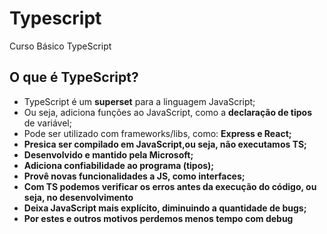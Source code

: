 # Typescript
<p>Curso Básico TypeScript</p>

## O que é TypeScript?
<ul>
    <li>TypeScript é um <b>superset</b> para a linguagem JavaScript;</li>
    <li>Ou seja, adiciona funções ao JavaScript, como a <b>declaração de tipos</b> de variável;</li>
    <li>Pode ser utilizado com frameworks/libs, como: <b>Express e React;<b> 
    </li>
    <li>Presica ser <b>compilado em JavaScript,</b>ou seja, não executamos TS;</li>
    <li>Desenvolvido e mantido pela <b>Microsoft;</b></li>
    <li>Adiciona <b>confiabilidade</b> ao programa (tipos);</li>
    <li>Provê novas funcionalidades a JS, como <b>interfaces</b>;</li>
    <li>Com TS podemos <b>verificar os erros antes da execução</b> do código, ou seja, no desenvolvimento</li>
    <li>Deixa JavaScript <b>mais explícito</b>, diminuindo a quantidade de bugs;</li>
    <li>Por estes e outros motivos <b>perdemos menos tempo com debug</b></li>
<ul>
